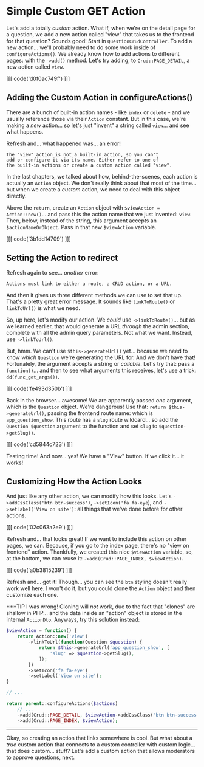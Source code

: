 # Simple Custom GET Action

Let's add a totally *custom* action. What if, when we're on the detail page for a
question, we add a new action called "view" that takes us to the frontend for that
question? Sounds good! Start in `QuestionCrudController`. To add a new action...
we'll probably need to do some work inside of `configureActions()`. We already know
how to add actions to different pages: with the `->add()` method. Let's try adding,
to `Crud::PAGE_DETAIL`, a new action called `view`.

[[[ code('d0f0ac749f') ]]]

## Adding the Custom Action in configureActions()

There are a bunch of built-in action names - like `index` or `delete` - and we
usually reference those via their `Action` constant. But in this case, we're making
a *new* action... so let's just "invent" a string called `view`... and see what
happens.

Refresh and... what happened was... an error!

```
The "view" action is not a built-in action, so you can't
add or configure it via its name. Either refer to one of
the built-in actions or create a custom action called "view".
```

In the last chapters, we talked about how, behind-the-scenes, each action is actually
an `Action` object. We don't really think about that most of the time... but when we
create a *custom* action, we need to deal with this object directly.

Above the `return`, create an `Action` object with `$viewAction = Action::new()`...
and pass this the action name that we just invented: `view`. Then, below, instead
of the string, this argument accepts an `$actionNameOrObject`. Pass in that new
`$viewAction` variable.

[[[ code('3b1dd14709') ]]]

## Setting the Action to redirect

Refresh again to see... *another* error:

```
Actions must link to either a route, a CRUD action, or a URL.
```

And then it gives us three different methods we can use to set that up. That's
a pretty great error message. It sounds like `linkToRoute()` or `linkToUrl()` is
what we need.

So, up here, let's modify our action. We *could* use `->linkToRoute()`... but as
we learned earlier, that would generate a URL *through* the admin section, complete
with all the admin query parameters. Not what we want. Instead, use
`->linkToUrl()`.

But, hmm. We can't use `$this->generateUrl()` yet... because we need to know
*which* `Question` we're generating the URL for. And we don't have that! Fortunately,
the argument accepts a string or *callable*. Let's try that: pass a `function()`...
and then to see what arguments this receives, let's use a trick:
`dd(func_get_args())`.

[[[ code('fe493d350b') ]]]

Back in the browser... awesome! We are apparently passed *one* argument, which is
the `Question` object. We're dangerous! Use that: `return $this->generateUrl()`,
passing the frontend route name: which is `app_question_show`. This route has
a `slug` route wildcard... so add the `Question $question` argument to the
function and set `slug` to `$question->getSlug()`.

[[[ code('cd5844c723') ]]]

Testing time! And now... yes! We have a "View" button. If we click it... it works!

## Customizing How the Action Looks

And just like any other action, we can modify how this looks. Let's
`->addCssClass('btn btn-success')`, `->setIcon('fa fa-eye`), and
`->setLabel('View on site')`: all things that we've done before for other actions.

[[[ code('02c063a2e9') ]]]

Refresh and... that looks great! If we want to include this action on other pages,
we can. Because, if you go to the index page, there's no "view on frontend" action.
Thankfully, we created this nice `$viewAction` variable, so, at the bottom, we
can reuse it: `->add(Crud::PAGE_INDEX, $viewAction)`.

[[[ code('a0b3815239') ]]]

Refresh and... got it! Though... you can see the `btn` styling doesn't really work
well here. I won't do it, but you could clone the `Action` object and then
customize each one.

***TIP
I was wrong! Cloning will *not* work, due to the fact that "clones" are shallow in
PHP... and the data inside an "action" object is stored in the internal `ActionDto`.
Anyways, try this solution instead:

```php
$viewAction = function() {
    return Action::new('view')
        ->linkToUrl(function(Question $question) {
            return $this->generateUrl('app_question_show', [
                'slug' => $question->getSlug(),
            ]);
        })
        ->setIcon('fa fa-eye')
        ->setLabel('View on site');
}

// ...

return parent::configureActions($actions)
    // ...
    ->add(Crud::PAGE_DETAIL, $viewAction->addCssClass('btn btn-success'))
    ->add(Crud::PAGE_INDEX, $viewAction);
```
***

Okay, so creating an action that links somewhere is cool. But what about a *true*
custom action that connects to a custom controller with custom logic... that does
custom... stuff? Let's add a custom action that allows moderators to approve
questions, next.
